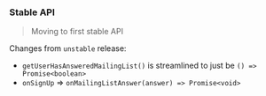 ### Stable API

> Moving to first stable API

Changes from `unstable` release:

- `getUserHasAnsweredMailingList()` is streamlined to just be `() => Promise<boolean>`
- `onSignUp` => `onMailingListAnswer(answer) => Promise<void>`
